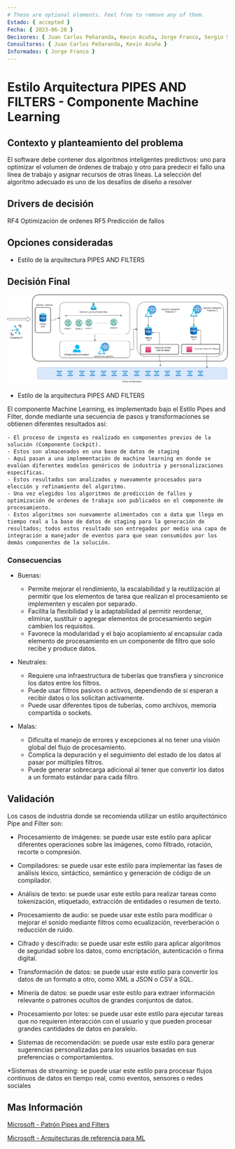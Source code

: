 ```yaml
---
# These are optional elements. Feel free to remove any of them.
Estado: { accepted }
Fecha: { 2023-06-20 }
Decisores: { Juan Carlos Peñaranda, Kevin Acuña, Jorge Franco, Sergio Silva }
Consultores: { Juan Carlos Peñaranda, Kevin Acuña }
Informados: { Jorge Franco }
---
```


# Estilo Arquitectura PIPES AND FILTERS - Componente Machine Learning

## Contexto y planteamiento del problema

El software debe contener dos algoritmos inteligentes predictivos: uno para optimizar el volumen de órdenes de trabajo y otro para predecir el fallo una línea de trabajo y asignar 
recursos de otras líneas. La selección del algoritmo adecuado es uno de los desafíos de diseño a resolver

## Drivers de decisión

RF4 Optimización de ordenes
RF5 Predicción de fallos

## Opciones consideradas

- Estilo de la arquitectura PIPES AND FILTERS

## Decisión Final

![bluePrint de la arquitectura](/Resources/Machine%20Learning.png)

- Estilo de la arquitectura PIPES AND FILTERS

El componente Machine Learning, es implementado bajo el Estilo Pipes and Filter, donde mediante una secuencia de pasos y transformaciones se obtienen diferentes resultados así:

    - El proceso de ingesta es realizado en componentes previos de la solución (Componente Cockpit).
    - Estos son almacenados en una base de datos de staging
    - Aquí pasan a una implementación de machine learning en donde se evalúan diferentes modelos genéricos de industria y personalizaciones específicas.
    - Estos resultados son analizados y nuevamente procesados para elección y refinamiento del algoritmo.
    - Una vez elegidos los algoritmos de predicción de fallos y optimización de ordenes de trabajo son publicados en el componente de procesamiento.
    - Estos algoritmos son nuevamente alimentados con a data que llega en tiempo real a la base de datos de staging para la generación de resultados; todos estos resultado son entregados por medio una capa de integración a manejador de eventos para que sean consumidos por los demás componentes de la solución.
           

### Consecuencias

* Buenas:
    * Permite mejorar el rendimiento, la escalabilidad y la reutilización al permitir que los elementos de tarea que realizan el procesamiento se implementen y escalen por separado.
    * Facilita la flexibilidad y la adaptabilidad al permitir reordenar, eliminar, sustituir o agregar elementos de procesamiento según cambien los requisitos.
    * Favorece la modularidad y el bajo acoplamiento al encapsular cada elemento de procesamiento en un componente de filtro que solo recibe y produce datos.

* Neutrales:
    * Requiere una infraestructura de tuberías que transfiera y sincronice los datos entre los filtros.
    * Puede usar filtros pasivos o activos, dependiendo de si esperan a recibir datos o los solicitan activamente.
    * Puede usar diferentes tipos de tuberías, como archivos, memoria compartida o sockets.

* Malas:
    * Dificulta el manejo de errores y excepciones al no tener una visión global del flujo de procesamiento.
    * Complica la depuración y el seguimiento del estado de los datos al pasar por múltiples filtros.
    * Puede generar sobrecarga adicional al tener que convertir los datos a un formato estándar para cada filtro.

## Validación

Los casos de industria donde se recomienda utilizar un estilo arquitectónico Pipe and Filter son:

* Procesamiento de imágenes: se puede usar este estilo para aplicar diferentes operaciones sobre las imágenes, como filtrado, rotación, recorte o compresión.

* Compiladores: se puede usar este estilo para implementar las fases de análisis léxico, sintáctico, semántico y generación de código de un compilador.

* Análisis de texto: se puede usar este estilo para realizar tareas como tokenización, etiquetado, extracción de entidades o resumen de texto.

* Procesamiento de audio: se puede usar este estilo para modificar o mejorar el sonido mediante filtros como ecualización, reverberación o reducción de ruido.

* Cifrado y descifrado: se puede usar este estilo para aplicar algoritmos de seguridad sobre los datos, como encriptación, autenticación o firma digital.

* Transformación de datos: se puede usar este estilo para convertir los datos de un formato a otro, como XML a JSON o CSV a SQL.

* Minería de datos: se puede usar este estilo para extraer información relevante o patrones ocultos de grandes conjuntos de datos.

* Procesamiento por lotes: se puede usar este estilo para ejecutar tareas que no requieren interacción con el usuario y que pueden procesar grandes cantidades de datos en paralelo.

* Sistemas de recomendación: se puede usar este estilo para generar sugerencias personalizadas para los usuarios basadas en sus preferencias o comportamientos.

*Sistemas de streaming: se puede usar este estilo para procesar flujos continuos de datos en tiempo real, como eventos, sensores o redes sociales


## Mas Información

[Microsoft - Patrón Pipes and Filters](
 #https://learn.microsoft.com/es-es/azure/architecture/patterns/pipes-and-filters)

[Microsoft - Arquitecturas de referencia para ML](
 #https://learn.microsoft.com/en-us/azure/architecture/solution-ideas/articles/next-order-forecasting)

